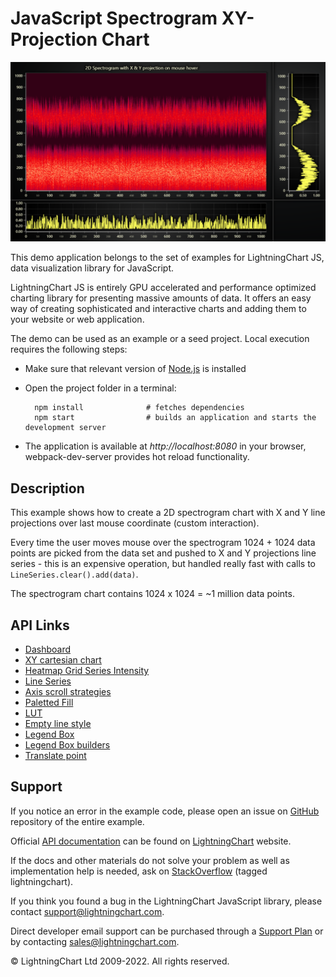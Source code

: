 # JavaScript Spectrogram XY-Projection Chart

![JavaScript Spectrogram XY-Projection Chart](spectrogramProjection-darkGold.png)

This demo application belongs to the set of examples for LightningChart JS, data visualization library for JavaScript.

LightningChart JS is entirely GPU accelerated and performance optimized charting library for presenting massive amounts of data. It offers an easy way of creating sophisticated and interactive charts and adding them to your website or web application.

The demo can be used as an example or a seed project. Local execution requires the following steps:

-   Make sure that relevant version of [Node.js](https://nodejs.org/en/download/) is installed
-   Open the project folder in a terminal:

          npm install              # fetches dependencies
          npm start                # builds an application and starts the development server

-   The application is available at _http://localhost:8080_ in your browser, webpack-dev-server provides hot reload functionality.


## Description

This example shows how to create a 2D spectrogram chart with X and Y line projections over last mouse coordinate (custom interaction).

Every time the user moves mouse over the spectrogram 1024 + 1024 data points are picked from the data set and pushed to X and Y projections line series - this is an expensive operation, but handled really fast with calls to `LineSeries.clear().add(data)`.

The spectrogram chart contains 1024 x 1024 = ~1 million data points.


## API Links

* [Dashboard]
* [XY cartesian chart]
* [Heatmap Grid Series Intensity]
* [Line Series]
* [Axis scroll strategies]
* [Paletted Fill]
* [LUT]
* [Empty line style]
* [Legend Box]
* [Legend Box builders]
* [Translate point]


## Support

If you notice an error in the example code, please open an issue on [GitHub][0] repository of the entire example.

Official [API documentation][1] can be found on [LightningChart][2] website.

If the docs and other materials do not solve your problem as well as implementation help is needed, ask on [StackOverflow][3] (tagged lightningchart).

If you think you found a bug in the LightningChart JavaScript library, please contact support@lightningchart.com.

Direct developer email support can be purchased through a [Support Plan][4] or by contacting sales@lightningchart.com.

[0]: https://github.com/Arction/
[1]: https://lightningchart.com/lightningchart-js-api-documentation/
[2]: https://lightningchart.com
[3]: https://stackoverflow.com/questions/tagged/lightningchart
[4]: https://lightningchart.com/support-services/

© LightningChart Ltd 2009-2022. All rights reserved.


[Dashboard]: https://lightningchart.com/lightningchart-js-api-documentation/v4.1.0/classes/Dashboard.html
[XY cartesian chart]: https://lightningchart.com/lightningchart-js-api-documentation/v4.1.0/classes/ChartXY.html
[Heatmap Grid Series Intensity]: https://lightningchart.com/lightningchart-js-api-documentation/v4.1.0/classes/HeatmapGridSeriesIntensityValues.html
[Line Series]: https://lightningchart.com/lightningchart-js-api-documentation/v4.1.0/classes/LineSeries.html
[Axis scroll strategies]: https://lightningchart.com/lightningchart-js-api-documentation/v4.1.0/variables/AxisScrollStrategies.html
[Paletted Fill]: https://lightningchart.com/lightningchart-js-api-documentation/v4.1.0/classes/PalettedFill.html
[LUT]: https://lightningchart.com/lightningchart-js-api-documentation/v4.1.0/classes/LUT.html
[Empty line style]: https://lightningchart.com/lightningchart-js-api-documentation/v4.1.0/variables/emptyLine.html
[Legend Box]: https://lightningchart.com/lightningchart-js-api-documentation/v4.1.0/classes/Chart.html#addLegendBox
[Legend Box builders]: https://lightningchart.com/lightningchart-js-api-documentation/v4.1.0/variables/LegendBoxBuilders.html
[Translate point]: https://lightningchart.com/lightningchart-js-api-documentation/v4.1.0/functions/translatePoint.html

